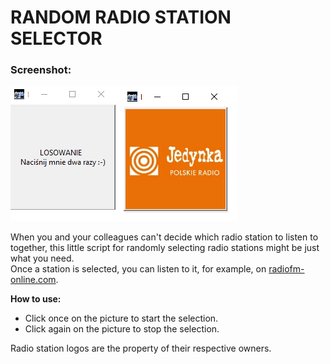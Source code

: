 # RANDOM RADIO STATION SELECTOR

### Screenshot:
![Main application interface](Screenshots/main.png "Main interface") 

When you and your colleagues can't decide which radio station to listen to together, this little script for randomly selecting radio stations might be just what you need.  
Once a station is selected, you can listen to it, for example, on [radiofm-online.com](https://radiofm-online.com).

**How to use:**
- Click once on the picture to start the selection.
- Click again on the picture to stop the selection.

Radio station logos are the property of their respective owners.
